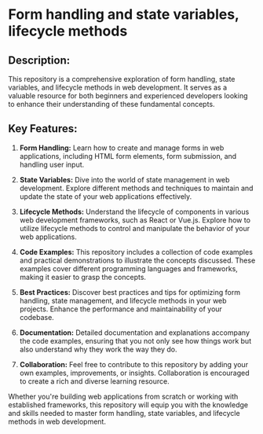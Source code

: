 # Form handling and state variables, lifecycle methods

## Description:

This repository is a comprehensive exploration of form handling, state variables, and lifecycle methods in web development. It serves as a valuable resource for both beginners and experienced developers looking to enhance their understanding of these fundamental concepts.

## Key Features:

1. **Form Handling:** Learn how to create and manage forms in web applications, including HTML form elements, form submission, and handling user input.

2. **State Variables:** Dive into the world of state management in web development. Explore different methods and techniques to maintain and update the state of your web applications effectively.

3. **Lifecycle Methods:** Understand the lifecycle of components in various web development frameworks, such as React or Vue.js. Explore how to utilize lifecycle methods to control and manipulate the behavior of your web applications.

4. **Code Examples:** This repository includes a collection of code examples and practical demonstrations to illustrate the concepts discussed. These examples cover different programming languages and frameworks, making it easier to grasp the concepts.

5. **Best Practices:** Discover best practices and tips for optimizing form handling, state management, and lifecycle methods in your web projects. Enhance the performance and maintainability of your codebase.

6. **Documentation:** Detailed documentation and explanations accompany the code examples, ensuring that you not only see how things work but also understand why they work the way they do.

7. **Collaboration:** Feel free to contribute to this repository by adding your own examples, improvements, or insights. Collaboration is encouraged to create a rich and diverse learning resource.

Whether you're building web applications from scratch or working with established frameworks, this repository will equip you with the knowledge and skills needed to master form handling, state variables, and lifecycle methods in web development.
